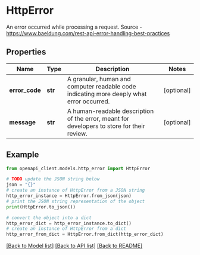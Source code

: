 # HttpError

An error occurred while processing a request. Source - https://www.baeldung.com/rest-api-error-handling-best-practices

## Properties

Name | Type | Description | Notes
------------ | ------------- | ------------- | -------------
**error_code** | **str** | A granular, human and computer readable code indicating more deeply what error occurred. | [optional] 
**message** | **str** | A human-readable description of the error, meant for developers to store for their review. | [optional] 

## Example

```python
from openapi_client.models.http_error import HttpError

# TODO update the JSON string below
json = "{}"
# create an instance of HttpError from a JSON string
http_error_instance = HttpError.from_json(json)
# print the JSON string representation of the object
print(HttpError.to_json())

# convert the object into a dict
http_error_dict = http_error_instance.to_dict()
# create an instance of HttpError from a dict
http_error_from_dict = HttpError.from_dict(http_error_dict)
```
[[Back to Model list]](../README.md#documentation-for-models) [[Back to API list]](../README.md#documentation-for-api-endpoints) [[Back to README]](../README.md)


